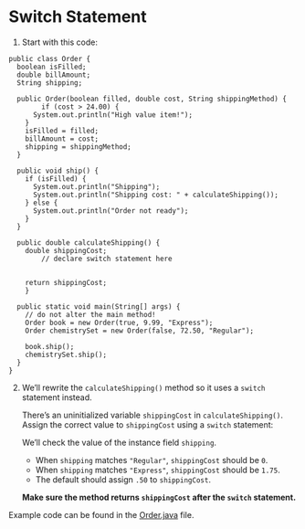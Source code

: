 # Switch Statement

1. Start with this code:

```
public class Order {
  boolean isFilled;
  double billAmount;
  String shipping;
  
  public Order(boolean filled, double cost, String shippingMethod) {
		if (cost > 24.00) {
      System.out.println("High value item!");
    }
    isFilled = filled;
    billAmount = cost;
    shipping = shippingMethod;
  }
  
  public void ship() {
    if (isFilled) {
      System.out.println("Shipping");
      System.out.println("Shipping cost: " + calculateShipping());
    } else {
      System.out.println("Order not ready");
    }
  }
  
  public double calculateShipping() {
    double shippingCost;
	 	// declare switch statement here
    
    
    return shippingCost;
 	}
  
  public static void main(String[] args) {
    // do not alter the main method!
    Order book = new Order(true, 9.99, "Express");
    Order chemistrySet = new Order(false, 72.50, "Regular");
    
    book.ship();
    chemistrySet.ship();
  }
}

```

2. We’ll rewrite the ```calculateShipping()``` method so it uses a ```switch``` statement instead.

	There’s an uninitialized variable ```shippingCost``` in ```calculateShipping()```. Assign the correct value to ```shippingCost``` using a ```switch``` statement:

	We’ll check the value of the instance field ```shipping```.

	- When ```shipping``` matches ```"Regular"```, ```shippingCost``` should be ```0```.
	- When ```shipping``` matches ```"Express"```, ```shippingCost``` should be ```1.75```.
	- The default should assign ```.50``` to ```shippingCost```.
	
	**Make sure the method returns ```shippingCost``` after the ```switch``` statement.**

Example code can be found in the [Order.java](https://github.com/upliftdev/Foundations/blob/main/4.Conditionals_and_Control_Flow/switch_statement/src/main/java/com/examples/conditionals3/Order.java) file.
